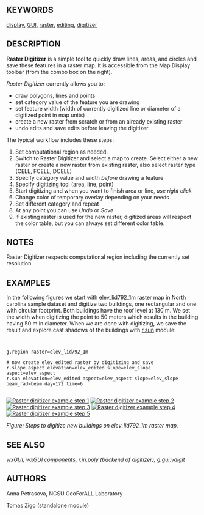 


## KEYWORDS

[display](display.html), [GUI](topic_GUI.html), [raster](keywords.html#raster), [editing](keywords.html#editing), [digitizer](keywords.html#digitizer)

## DESCRIPTION

**Raster Digitizer** is a simple tool to quickly draw lines, areas,
and circles and save these features in a raster map. It is accessible
from the Map Display toolbar (from the combo box on the right).

*Raster Digitizer* currently allows you to:

* draw polygons, lines and points
* set category value of the feature you are drawing
* set feature width (width of currently digitized line or diameter of a digitized point in map units)
* create a new raster from scratch or from an already existing raster
* undo edits and save edits before leaving the digitizer

The typical workflow includes these steps:

1. Set computational region as needed.
2. Switch to Raster Digitizer and select a map to create.
   Select either a new raster or create a new raster from existing raster,
   also select raster type (CELL, FCELL, DCELL)
3. Specify category value and width *before* drawing a feature
4. Specify digitizing tool (area, line, point)
5. Start digitizing and when you want to finish area or line, *use right click*
6. Change color of temporary overlay depending on your needs
7. Set different category and repeat
8. At any point you can use *Undo* or *Save*
9. If existing raster is used for the new raster, digitized areas will respect
   the color table, but you can always set different color table.


## NOTES

Raster Digitizer respects computational region including the currently set resolution.

## EXAMPLES

In the following figures we start with elev\_lid792\_1m raster map in North carolina sample dataset
and digitize two buildings, one rectangular and one with circular footprint.
Both buildings have the roof level at 130 m. We set the width when digitizing the point to 50 meters
which results in the building having 50 m in diameter.
When we are done with digitizing, we save the result and explore cast shadows of the buildings with
[r.sun](r.sun.html) module:

```


g.region raster=elev_lid792_1m

# now create elev_edited raster by digitizing and save
r.slope.aspect elevation=elev_edited slope=elev_slope aspect=elev_aspect
r.sun elevation=elev_edited aspect=elev_aspect slope=elev_slope beam_rad=beam day=172 time=6


```


[![Raster digitizer example step 1](wxGUI_rdigit_step1.png)](wxGUI_rdigit_step1.png)
[![Raster digitizer example step 2](wxGUI_rdigit_step2.png)](wxGUI_rdigit_step2.png)
[![Raster digitizer example step 3](wxGUI_rdigit_step3.png)](wxGUI_rdigit_step3.png)
[![Raster digitizer example step 4](wxGUI_rdigit_step4.png)](wxGUI_rdigit_step4.png)
[![Raster digitizer example step 5](wxGUI_rdigit_step5.png)](wxGUI_rdigit_step5.png)

*Figure: Steps to digitize new buildings on elev\_lid792\_1m raster map.*

## SEE ALSO

*[wxGUI](wxGUI.html),
[wxGUI components](wxGUI.components.html),
[r.in.poly](r.in.poly.html) (backend of digitizer),
[g.gui.vdigit](g.gui.vdigit.html)*

## AUTHORS

Anna Petrasova, NCSU GeoForALL Laboratory

Tomas Zigo (standalone module)
